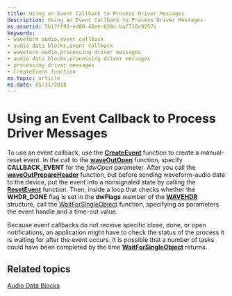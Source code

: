```yaml
---
title: Using an Event Callback to Process Driver Messages
description: Using an Event Callback to Process Driver Messages
ms.assetid: 5b17ff93-ed00-46ee-828c-baf716c9257c
keywords:
- waveform audio,event callback
- audio data blocks,event callback
- waveform audio,processing driver messages
- audio data blocks,processing driver messages
- processing driver messages
- CreateEvent function
ms.topic: article
ms.date: 05/31/2018
---
```


# Using an Event Callback to Process Driver Messages

To use an event callback, use the [**CreateEvent**](https://docs.microsoft.com/windows/desktop/api/synchapi/nf-synchapi-createeventa) function to create a manual-reset event. In the call to the [**waveOutOpen**](https://msdn.microsoft.com/en-us/library/Dd743866(v=VS.85).aspx) function, specify **CALLBACK\_EVENT** for the *fdwOpen* parameter. After you call the [**waveOutPrepareHeader**](https://msdn.microsoft.com/en-us/library/Dd743868(v=VS.85).aspx) function, but before sending waveform-audio data to the device, put the event into a nonsignaled state by calling the [**ResetEvent**](https://docs.microsoft.com/windows/desktop/api/synchapi/nf-synchapi-resetevent) function. Then, inside a loop that checks whether the **WHDR\_DONE** flag is set in the **dwFlags** member of the [**WAVEHDR**](https://msdn.microsoft.com/en-us/library/Dd743837(v=VS.85).aspx) structure, call the [WaitForSingleObject](https://go.microsoft.com/fwlink/p/?linkid=17121) function, specifying as parameters the event handle and a time-out value.

Because event callbacks do not receive specific close, done, or open notifications, an application might have to check the status of the process it is waiting for after the event occurs. It is possible that a number of tasks could have been completed by the time [**WaitForSingleObject**](https://docs.microsoft.com/windows/desktop/api/synchapi/nf-synchapi-waitforsingleobject) returns.

## Related topics

<dl> <dt>

[Audio Data Blocks](audio-data-blocks.md)
</dt> </dl>

 

 




